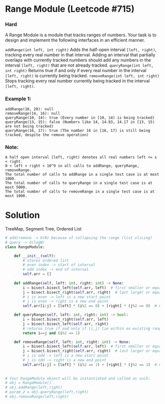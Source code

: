 Range Module (Leetcode #715)
===============================
### Hard

A Range Module is a module that tracks ranges of numbers. Your task is to design and implement the following interfaces in an efficient manner.

`addRange(int left, int right)` Adds the half-open interval `[left, right)`, tracking every real number in that interval.
Adding an interval that partially overlaps with currently tracked numbers should add any numbers in the interval `[left, right)` that are not already tracked.
`queryRange(int left, int right)` Returns true if and only if every real number in the interval `[left, right)` is currently being tracked.
`removeRange(int left, int right)` Stops tracking every real number currently being tracked in the interval `[left, right)`.

### Example 1:
```
addRange(10, 20): null
removeRange(14, 16): null
queryRange(10, 14): true (Every number in [10, 14) is being tracked)
queryRange(13, 15): false (Numbers like 14, 14.03, 14.17 in [13, 15) are not being tracked)
queryRange(16, 17): true (The number 16 in [16, 17) is still being tracked, despite the remove operation)
```

### Note:
```
A half open interval [left, right) denotes all real numbers left <= x < right.
0 < left < right < 10^9 in all calls to addRange, queryRange, removeRange.
The total number of calls to addRange in a single test case is at most 1000.
The total number of calls to queryRange in a single test case is at most 5000.
The total number of calls to removeRange in a single test case is at most 1000.
```

Solution
========
TreeMap, Segment Tree, Ordered List

```python
# add/remove -> O(N) because of collapsing the range (list slicing)
# query -> O(logN)
class RangeModule:

    def __init__(self):
        # stores ordered list
        # even index -> start of interval
        # odd index -> end of interval
        self.arr = []
        
    def addRange(self, left: int, right: int) -> None:
        i = bisect.bisect_left(self.arr, left)  # first smaller or equal
        j = bisect.bisect_right(self.arr, right)  # last larger or equal
        # i is even -> left is a new start point
        # j is even -> right is a new end point
        self.arr[i:j] = [left] * (i%2 == 0) + [right] * (j%2 == 0)  # O(N)

    def queryRange(self, left: int, right: int) -> bool:
        i = bisect.bisect_right(self.arr, left)
        j = bisect.bisect_left(self.arr, right)
        # returns true if and only if (i,j) lie within an existing range
        return i==j and (i%2 == 1)

    def removeRange(self, left: int, right: int) -> None:
        i = bisect.bisect_left(self.arr, left)  # first smaller or equal
        j = bisect.bisect_right(self.arr, right)  # last larger or equal
        # i is odd -> left is a new start point
        # j is odd -> right is a new end point
        self.arr[i:j] = [left] * (i%2 == 1) + [right] * (j%2 == 1)  # O(N)
          
            
# Your RangeModule object will be instantiated and called as such:
# obj = RangeModule()
# obj.addRange(left,right)
# param_2 = obj.queryRange(left,right)
# obj.removeRange(left,right)
```
